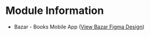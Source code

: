 # Module Information
* Bazar - Books Mobile App ([View Bazar Figma Design](https://www.figma.com/file/GeiEY2fkIAyu46zpXZTlSy/Bazar---Books-Mobile-App-(Community)?type=design&node-id=3855%3A5393&mode=design&t=rud2S2CB3XGolWF1-1))